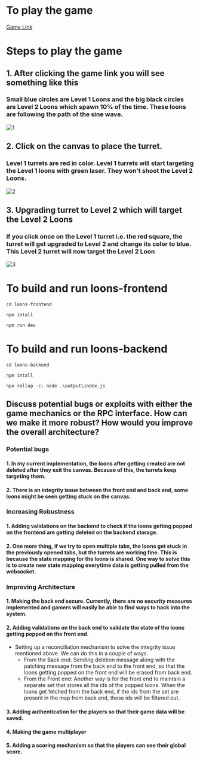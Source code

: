 # To play the game
[Game Link](https://pronto-loons-tower-defence-git-main-samruddhidharankar.vercel.app/)

# Steps to play the game
## 1. After clicking the game link you will see something like this
### Small blue circles are Level 1 Loons and the big black circles are Level 2 Loons which spawn 10% of the time. These loons are following the path of the sine wave.
![1](https://github.com/samruddhiDharankar/Pronto-Loons-Tower-Defence/assets/30197414/48c98225-0dcd-45f9-878a-c54fee4c32c4)

## 2. Click on the canvas to place the turret. 
### Level 1 turrets are red in color. Level 1 turrets will start targeting the Level 1 loons with green laser. They won't shoot the Level 2 Loons.
![2](https://github.com/samruddhiDharankar/Pronto-Loons-Tower-Defence/assets/30197414/910da79e-c79b-4379-ae8e-5f7a25087afb)

## 3. Upgrading turret to Level 2 which will target the Level 2 Loons
### If you click once on the Level 1 turret i.e. the red square, the turret will get upgraded to Level 2 and change its color to blue. This Level 2 turret will now target the Level 2 Loon
![3](https://github.com/samruddhiDharankar/Pronto-Loons-Tower-Defence/assets/30197414/b61581c4-d825-4720-9571-dc3c44ae33f4)

# To build and run loons-frontend
```shell
cd loons-frontend
```
```shell
npm intall
```
```shell
npm run dev
```

# To build and run loons-backend
```shell
cd loons-backend
```
```shell
npm intall
```
```shell
npx rollup -c; node .\output\index.js
```

## Discuss potential bugs or exploits with either the game mechanics or the RPC interface. How can we make it more robust? How would you improve the overall architecture?
### Potential bugs
#### 1. In my current implementation, the loons after getting created are not deleted after they exit the canvas. Because of this, the turrets keep targeting them.
#### 2. There is an integrity issue between the front end and back end, some loons might be seen getting stuck on the canvas. 

### Increasing Robustness
#### 1. Adding validations on the backend to check if the loons getting popped on the frontend are getting deleted on the backend storage.
#### 2. One more thing, if we try to open multiple tabs, the loons get stuck in the previously opened tabs, but the turrets are working fine. This is because the state mapping for the loons is shared. One way to solve this is to create new state mapping everytime data is getting pulled from the websocket.

### Improving Architecture
#### 1. Making the back end secure. Currently, there are no security measures implemented and gamers will easily be able to find ways to hack into the system. 
#### 2. Adding validations on the back end to validate the state of the loons getting popped on the front end. 
- Setting up a reconciliation mechanism to solve the integrity issue mentioned above. We can do this in a couple of ways. 
  - From the Back end: Sending deletion message along with the patching message from the back end to the front end, so that the loons getting popped on the front end will be erased from back end. 
  - From the Front end: Another way is for the front end to maintain a separate set that stores all the ids of the popped loons. When the loons get fetched from the back end, if the ids from the set are present in the map from back end, these ids will be filtered out.
#### 3. Adding authentication for the players so that their game data will be saved.
#### 4. Making the game multiplayer
#### 5. Adding a scoring mechanism so that the players can see their global score. 
